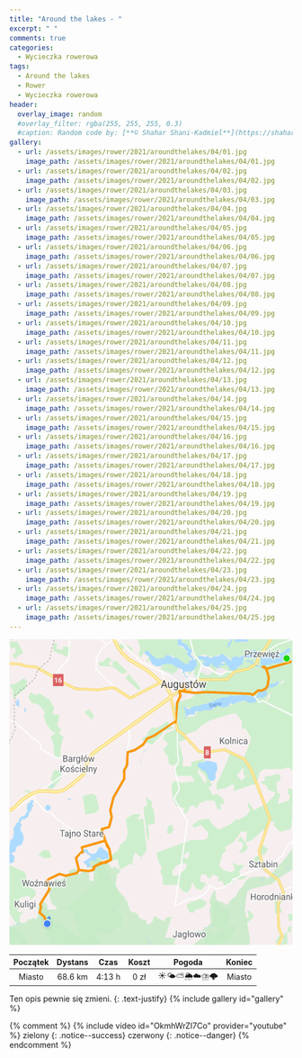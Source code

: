 ```yaml
---
title: "Around the lakes - "
excerpt: " "
comments: true
categories:
  - Wycieczka rowerowa
tags:
  - Around the lakes
  - Rower  
  - Wycieczka rowerowa
header:
  overlay_image: random
  #overlay_filter: rgba(255, 255, 255, 0.3)
  #caption: Random code by: [**© Shahar Shani-Kadmiel**](https://shaharkadmiel.github.io)"
gallery:
  - url: /assets/images/rower/2021/aroundthelakes/04/01.jpg
    image_path: /assets/images/rower/2021/aroundthelakes/04/01.jpg
  - url: /assets/images/rower/2021/aroundthelakes/04/02.jpg
    image_path: /assets/images/rower/2021/aroundthelakes/04/02.jpg
  - url: /assets/images/rower/2021/aroundthelakes/04/03.jpg
    image_path: /assets/images/rower/2021/aroundthelakes/04/03.jpg
  - url: /assets/images/rower/2021/aroundthelakes/04/04.jpg
    image_path: /assets/images/rower/2021/aroundthelakes/04/04.jpg
  - url: /assets/images/rower/2021/aroundthelakes/04/05.jpg
    image_path: /assets/images/rower/2021/aroundthelakes/04/05.jpg
  - url: /assets/images/rower/2021/aroundthelakes/04/06.jpg
    image_path: /assets/images/rower/2021/aroundthelakes/04/06.jpg
  - url: /assets/images/rower/2021/aroundthelakes/04/07.jpg
    image_path: /assets/images/rower/2021/aroundthelakes/04/07.jpg
  - url: /assets/images/rower/2021/aroundthelakes/04/08.jpg
    image_path: /assets/images/rower/2021/aroundthelakes/04/08.jpg
  - url: /assets/images/rower/2021/aroundthelakes/04/09.jpg
    image_path: /assets/images/rower/2021/aroundthelakes/04/09.jpg
  - url: /assets/images/rower/2021/aroundthelakes/04/10.jpg
    image_path: /assets/images/rower/2021/aroundthelakes/04/10.jpg
  - url: /assets/images/rower/2021/aroundthelakes/04/11.jpg
    image_path: /assets/images/rower/2021/aroundthelakes/04/11.jpg
  - url: /assets/images/rower/2021/aroundthelakes/04/12.jpg
    image_path: /assets/images/rower/2021/aroundthelakes/04/12.jpg
  - url: /assets/images/rower/2021/aroundthelakes/04/13.jpg
    image_path: /assets/images/rower/2021/aroundthelakes/04/13.jpg
  - url: /assets/images/rower/2021/aroundthelakes/04/14.jpg
    image_path: /assets/images/rower/2021/aroundthelakes/04/14.jpg
  - url: /assets/images/rower/2021/aroundthelakes/04/15.jpg
    image_path: /assets/images/rower/2021/aroundthelakes/04/15.jpg
  - url: /assets/images/rower/2021/aroundthelakes/04/16.jpg
    image_path: /assets/images/rower/2021/aroundthelakes/04/16.jpg
  - url: /assets/images/rower/2021/aroundthelakes/04/17.jpg
    image_path: /assets/images/rower/2021/aroundthelakes/04/17.jpg
  - url: /assets/images/rower/2021/aroundthelakes/04/18.jpg
    image_path: /assets/images/rower/2021/aroundthelakes/04/18.jpg
  - url: /assets/images/rower/2021/aroundthelakes/04/19.jpg
    image_path: /assets/images/rower/2021/aroundthelakes/04/19.jpg
  - url: /assets/images/rower/2021/aroundthelakes/04/20.jpg
    image_path: /assets/images/rower/2021/aroundthelakes/04/20.jpg
  - url: /assets/images/rower/2021/aroundthelakes/04/21.jpg
    image_path: /assets/images/rower/2021/aroundthelakes/04/21.jpg
  - url: /assets/images/rower/2021/aroundthelakes/04/22.jpg
    image_path: /assets/images/rower/2021/aroundthelakes/04/22.jpg
  - url: /assets/images/rower/2021/aroundthelakes/04/23.jpg
    image_path: /assets/images/rower/2021/aroundthelakes/04/23.jpg
  - url: /assets/images/rower/2021/aroundthelakes/04/24.jpg
    image_path: /assets/images/rower/2021/aroundthelakes/04/24.jpg
  - url: /assets/images/rower/2021/aroundthelakes/04/25.jpg
    image_path: /assets/images/rower/2021/aroundthelakes/04/25.jpg
---
```

![mapka](/assets/images/rower/2021/aroundthelakes/04/mapka.png)

|Początek|Dystans|Czas|Koszt|Pogoda|Koniec|
|:---:|:---:|:---:|:---:|:---:|:---:|
|Miasto|68.6 km|4:13 h|0 zł|☀️🌤️⛅🌦️☁️⛈️🌩️|Miasto|

Ten opis pewnie się zmieni.
{: .text-justify}
{% include gallery id="gallery" %}

{% comment %}
{% include video id="OkmhWrZI7Co" provider="youtube" %}
zielony
{: .notice--success}
czerwony
{: .notice--danger}
{% endcomment %}